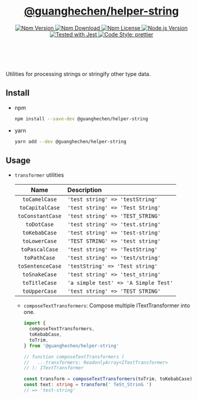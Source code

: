 <header>
  <h1 align="center">
    <a href="https://github.com/guanghechen/node-scaffolds/tree/@guanghechen/helper-string@5.0.1/packages/helper-string#readme">@guanghechen/helper-string</a>
  </h1>
  <div align="center">
    <a href="https://www.npmjs.com/package/@guanghechen/helper-string">
      <img
        alt="Npm Version"
        src="https://img.shields.io/npm/v/@guanghechen/helper-string.svg"
      />
    </a>
    <a href="https://www.npmjs.com/package/@guanghechen/helper-string">
      <img
        alt="Npm Download"
        src="https://img.shields.io/npm/dm/@guanghechen/helper-string.svg"
      />
    </a>
    <a href="https://www.npmjs.com/package/@guanghechen/helper-string">
      <img
        alt="Npm License"
        src="https://img.shields.io/npm/l/@guanghechen/helper-string.svg"
      />
    </a>
    <a href="https://github.com/nodejs/node">
      <img
        alt="Node.js Version"
        src="https://img.shields.io/node/v/@guanghechen/helper-string"
      />
    </a>
    <a href="https://github.com/facebook/jest">
      <img
        alt="Tested with Jest"
        src="https://img.shields.io/badge/tested_with-jest-9c465e.svg"
      />
    </a>
    <a href="https://github.com/prettier/prettier">
      <img
        alt="Code Style: prettier"
        src="https://img.shields.io/badge/code_style-prettier-ff69b4.svg?style=flat-square"
      />
    </a>
  </div>
</header>
<br/>

Utilities for processing strings or stringify other type data.

## Install

* npm

  ```bash
  npm install --save-dev @guanghechen/helper-string
  ```

* yarn

  ```bash
  yarn add --dev @guanghechen/helper-string
  ```

## Usage

* `transformer` utilities

  Name                  | Description
  :--------------------:|:---------------------------------------
  `toCamelCase`         | `'test string' => 'testString'`
  `toCapitalCase`       | `'test string' => 'Test String'`
  `toConstantCase`      | `'test string' => 'TEST_STRING'`
  `toDotCase`           | `'test string' => 'test.string'`
  `toKebabCase`         | `'test string' => 'test-string'`
  `toLowerCase`         | `'TEST STRING' => 'test string'`
  `toPascalCase`        | `'test string' => 'TestString'`
  `toPathCase`          | `'test string' => 'test/string'`
  `toSentenceCase`      | `'testString' => 'Test string'`
  `toSnakeCase`         | `'test string' => 'test_string'`
  `toTitleCase`         | `'a simple test' => 'A Simple Test'`
  `toUpperCase`         | `'test string' => 'TEST STRING'`

  - `composeTextTransformers`: Compose multiple ITextTransformer into one.

    ```typescript
    import {
      composeTextTransformers,
      toKebabCase,
      toTrim,
    } from '@guanghechen/helper-string'

    // function composeTextTransformers (
    //   ...transformers: ReadonlyArray<ITextTransformer>
    // ): ITextTransformer

    const transform = composeTextTransformers(toTrim, toKebabCase)
    const text: string = transform(' TeSt_StrinG ')
    // => 'test-string'
    ```


[homepage]: https://github.com/guanghechen/node-scaffolds/tree/@guanghechen/helper-string@5.0.1/packages/helper-string#readme
